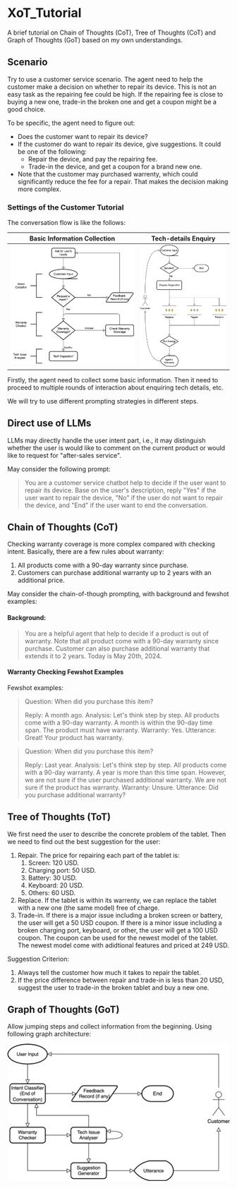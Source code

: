 # XoT_Tutorial
A brief tutorial on Chain of Thoughts (CoT), Tree of Thoughts (CoT) and Graph of Thoughts (GoT) based on my own understandings.

## Scenario
Try to use a customer service scenario. The agent need to help the customer make a decision on whether to repair its device. This is not an easy task as the repairing fee could be high. If the repairing fee is close to buying a new one, trade-in the broken one and get a coupon might be a good choice.

To be specific, the agent need to figure out:
* Does the customer want to repair its device?
* If the customer do want to repair its device, give suggestions. It could be one of the following:
  * Repair the device, and pay the repairing fee.
  * Trade-in the device, and get a coupon for a brand new one.
* Note that the customer may purchased warrenty, which could significantly reduce the fee for a repair. That makes the decision making more complex.

### Settings of the Customer Tutorial

The conversation flow is like the follows:


|      Basic Information Collection      |      Tech-details Enquiry      |
| :----------------------: | :-----------------------: |
| ![](doc/figs/XoT_Tutorial_Diagrams-priori_info.svg) | ![](doc/figs/XoT_Tutorial_Diagrams-tech_inspection.svg) |

Firstly, the agent need to collect some basic information. Then it need to proceed to multiple rounds of interaction about enquiring tech details, etc.


We will try to use different prompting strategies in different steps.


## Direct use of LLMs

LLMs may directly handle the user intent part, i.e., it may distinguish whether the user is would like to comment on the current product or would like to request for "after-sales service".

May consider the following prompt:


> You are a customer service chatbot help to decide if the user want to repair its device. Base on the user's description, reply "Yes" if the user want to repair the device, "No" if the user do not want to repair the device, and "End" if the user want to end the conversation. 


## Chain of Thoughts (CoT)

Checking warranty coverage is more complex compared with checking intent. Basically, there are a few rules about warranty:
1. All products come with a 90-day warranty since purchase.
2. Customers can purchase additional warranty up to 2 years with an additional price. 


May consider the chain-of-though prompting, with background and fewshot examples:

#### Background: 
> You are a helpful agent that help to decide if a product is out of warranty. Note that all product come with a 90-day warranty since purchase. Customer can also purchase additional warranty that extends it to 2 years. Today is May 20th, 2024.

#### Warranty Checking Fewshot Examples

Fewshot examples:
> Question: When did you purchase this item?
> 
> Reply: A month ago.
> Analysis: Let's think step by step. All products come with a 90-day warranty. A month is within the 90-day time span. The product must have warranty.
> Warranty: Yes.
> Utterance: Great! Your product has warranty.

> Question: When did you purchase this item?
> 
> Reply: Last year.
> Analysis: Let's think step by step. All products come with a 90-day warranty. A year is more than this time span. However, we are not sure if the user purchased additional warranty. We are not sure if the product has warranty.
> Warranty: Unsure.
> Utterance: Did you purchase additional warranty?

## Tree of Thoughts (ToT)

<!-- Multi-rounds of interaction. As user may also complain about the product at the same time when trying to get customer service, it would be great to collect user feedback at the same time. -->

We first need the user to describe the concrete problem of the tablet. Then we need to find out the best suggestion for the user:
1. Repair. The price for repairing each part of the tablet is:
   1. Screen: 120 USD.
   2. Charging port: 50 USD.
   3. Battery: 30 USD.
   4. Keyboard: 20 USD.
   5. Others: 60 USD.
2. Replace. If the tablet is within its warrenty, we can replace the tablet with a new one (the same model) free of charge.
3. Trade-in. If there is a major issue including a broken screen or battery, the user will get a 50 USD coupon. If there is a minor issue including a broken charging port, keyboard, or other, the user will get a 100 USD coupon. The coupon can be used for the newest model of the tablet. The newest model come with adidtional features and priced at 249 USD. 

Suggestion Criterion:
1. Always tell the customer how much it takes to repair the tablet.
2. If the price difference between repair and trade-in is less than 20 USD, suggest the user to trade-in the broken tablet and buy a new one.

## Graph of Thoughts (GoT)

Allow jumping steps and collect information from the beginning. Using following graph architecture:


![](doc/figs/XoT_Tutorial_Diagrams-graph_of_thoughts.svg)

